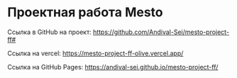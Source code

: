 # Проектная работа Mesto

Ссылка в GitHub на проект: <https://github.com/Andival-Sei/mesto-project-ff#>

Ссылка на vercel: <https://mesto-project-ff-olive.vercel.app/>

Ссылка на GitHub Pages: <https://andival-sei.github.io/mesto-project-ff/>
